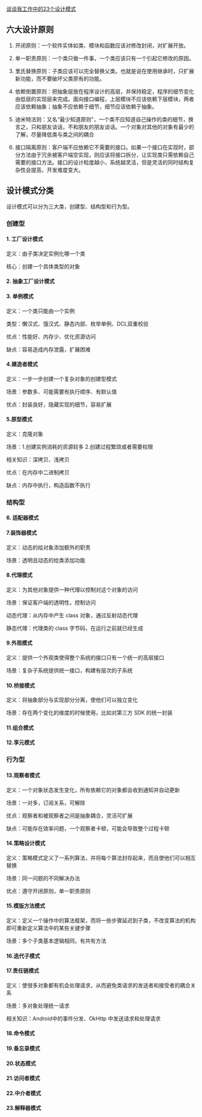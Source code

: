 [谈谈我工作中的23个设计模式](https://mp.weixin.qq.com/s/kc7tgGLiPUrmq67da9Uhow)

## 六大设计原则

1. 开闭原则：一个软件实体如类、模块和函数应该对修改封闭，对扩展开放。

2. 单一职责原则：一个类只做一件事，一个类应该只有一个引起它修改的原因。
3. 里氏替换原则：子类应该可以完全替换父类。也就是说在使用继承时，只扩展新功能，而不要破坏父类原有的功能。
4. 依赖倒置原则：把抽象层放在程序设计的高层，并保持稳定，程序的细节变化由低层的实现层来完成。面向接口编程，上层模块不应该依赖下层模块，两者应该依赖抽象；抽象不应依赖于细节，细节应该依赖于抽象。
5. 迪米特法则：又名“最少知道原则”，一个类不应知道自己操作的类的细节，换言之，只和朋友谈话，不和朋友的朋友谈话。一个对象对其他的对象有最少的了解，尽量降低类与类之间的耦合
6. 接口隔离原则：客户端不应依赖它不需要的接口。如果一个接口在实现时，部分方法由于冗余被客户端空实现，则应该将接口拆分，让实现类只需依赖自己需要的接口方法。接口的设计粒度越小，系统越灵活，但是灵活的同时结构复杂性会提高，开发难度变大。

## 设计模式分类

设计模式可以分为三大类，创建型、结构型和行为型。

### 创建型

#### 1. 工厂设计模式

定义：由子类决定实例化哪一个类

核心：创建一个具体类型的对象

#### 2. 抽象工厂设计模式



#### 3. 单例模式

定义：一个类只能由一个实例

类型：懒汉式、饿汉式、静态内部、枚举单例、DCL双重校验

优点：性能好、内存少、优化资源访问

缺点：容易造成内存泄露，扩展困难

#### 4.建造者模式

定义：一步一步创建一个复杂对象的创建型模式

场景：参数多、可能需要有执行顺序、有默认值

优点：封装良好，隐藏实现的细节，容易扩展

#### 5.原型模式

定义：克隆对象

场景：1.创建实例消耗的资源较多 2.创建过程繁琐或者需要权限

相关知识：深拷贝、浅拷贝

优点：在内存中二进制拷贝

缺点：内存中执行，构造函数不执行

### 结构型

#### 6. 适配器模式



#### 7.装饰器模式

定义：动态的给对象添加额外的职责

场景：透明且动态的给类添加功能

#### 8.代理模式

定义：为其他对象提供一种代理以控制对这个对象的访问

场景：保证客户端的透明性，控制访问

动态代理：从内存中产生 class 对象，通过反射动态代理

静态代理：代理类的 class 字节码，在运行之前就已经生成

#### 9.外观模式

定义：提供一个外观类使得整个系统的接口只有一个统一的高层接口

场景：复杂子系统提供统一接口，构建有层次的子系统

#### 10.桥接模式

定义：将抽象部分与实现部分分离，使他们可以独立变化

场景：存在两个变化的维度的时候使用，比如对第三方 SDK 的统一封装

#### 11.组合模式



#### 12.享元模式



### 行为型

#### 13.观察者模式

定义：一个对象状态发生变化，所有依赖它的对象都会收到通知并自动更新

场景：一对多，订阅关系，可解除

优点：观察者和被观察者之间是抽象耦合，灵活可扩展

缺点：可能存在效率问题，一个观察者卡顿，可能会导致整个过程卡顿

#### 14.策略设计模式

定义：策略模式定义了一系列算法，并将每个算法封存起来，而且使他们可以相互替换

场景：同一问题的不同解决办法

优点：遵守开闭原则，单一职责原则

#### 15.模版方法模式

定义：定义一个操作中的算法框架，而将一些步骤延迟到子类，不改变算法的机构即可重新定义算法中的某些关键步骤

场景：多个子类基本逻辑相同，有共有方法

#### 16.迭代子模式



#### 17.责任链模式

定义：使很多对象都有机会处理请求，从而避免类请求的发送者和接受者的耦合关系

场景：多对象处理统一请求

相关知识：Android中的事件分发、OkHttp 中发送请求和处理请求

#### 18.命令模式



#### 19.备忘录模式



#### 20.状态模式



#### 21.访问者模式



#### 22.中介者模式



#### 23.解释器模式

